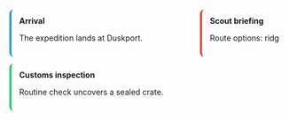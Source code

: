 <div class="tl-root">
  <svg class="tl-wires" xmlns="http://www.w3.org/2000/svg"></svg>
  <div class="tl-scroll">
    <div class="tl-col">
      <div class="tl-event" id="ev-a1" data-color="blue">
        <h4>Arrival</h4>
        <p>The expedition lands at Duskport.</p>
      </div>
      <div class="tl-event" id="ev-a2" data-color="green">
        <h4>Customs inspection</h4>
        <p>Routine check uncovers a sealed crate.</p>
      </div>
    </div>
    <div class="tl-col">
      <div class="tl-event" id="ev-b1" data-color="red">
        <h4>Scout briefing</h4>
        <p>Route options: ridge path vs. marsh road.</p>
      </div>
    </div>
  </div>
</div>

<script type="application/json" id="tl-links">
[
  { "from": "#ev-a1", "to": "#ev-b1", "color": "#7f8c8d" },
  { "from": "#ev-a2", "to": "#ev-b1", "color": "#c0392b" }
]
</script>

<style>
:root {
  --tl-col-width: 320px;
  --tl-col-gap: 24px;
  --tl-padding: 16px;
  --tl-wire-width: 2.5px;
  --tl-wire-alpha: 0.85;
  --tl-wire-curvature: 0.18;
}
.tl-root {
  position: relative;
  width: 100%;
}
.tl-scroll {
  display: grid;
  grid-auto-flow: column;
  grid-auto-columns: var(--tl-col-width);
  gap: var(--tl-col-gap);
  padding: var(--tl-padding);
  overflow-x: auto;
}
.tl-event {
  border-radius: 8px;
  border: 1px solid var(--background-modifier-border);
  background: var(--background-primary);
  color: var(--text-normal);
  padding: 12px 14px;
  margin-block: 12px;
  box-shadow: 0 1px 2px var(--background-modifier-box-shadow);
}
.tl-event h4 { margin: 0 0 8px 0; }
.tl-event[data-color="blue"]   { border-left: 4px solid #3498db; }
.tl-event[data-color="green"]  { border-left: 4px solid #2ecc71; }
.tl-event[data-color="red"]    { border-left: 4px solid #e74c3c; }
.tl-wires {
  position: absolute;
  top: 0; left: 0;
  width: 100%; height: 100%;
  pointer-events: none;
}
.tl-wire-path {
  fill: none;
  stroke: var(--text-muted);
  stroke-width: var(--tl-wire-width);
  opacity: var(--tl-wire-alpha);
}
</style>

<script>
function rect(el, root) {
  const r = el.getBoundingClientRect();
  const rr = root.getBoundingClientRect();
  return { x: r.left - rr.left, y: r.top - rr.top, w: r.width, h: r.height };
}
function drawWires(root) {
  const svg = root.querySelector('.tl-wires');
  const scroll = root.querySelector('.tl-scroll');
  svg.innerHTML = '';
  const links = JSON.parse(document.getElementById('tl-links').textContent);
  for (const link of links) {
    const fromEl = document.querySelector(link.from);
    const toEl = document.querySelector(link.to);
    if (!fromEl || !toEl) continue;
    const rf = rect(fromEl, scroll);
    const rt = rect(toEl, scroll);
    const x1 = rf.x + rf.w/2, y1 = rf.y + rf.h;
    const x2 = rt.x + rt.w/2, y2 = rt.y;
    const dx = Math.abs(x2 - x1);
    const dy = Math.abs(y2 - y1);
    const cx = dx * 0.3;
    const d = `M ${x1},${y1} C ${x1+cx},${y1+dy/2} ${x2-cx},${y2-dy/2} ${x2},${y2}`;
    const path = document.createElementNS('http://www.w3.org/2000/svg','path');
    path.setAttribute('d', d);
    path.setAttribute('class','tl-wire-path');
    if (link.color) path.style.stroke = link.color;
    svg.appendChild(path);
  }
  // Resize SVG to cover scroll area
  const sr = scroll.getBoundingClientRect();
  svg.setAttribute('viewBox', `0 0 ${sr.width} ${sr.height}`);
  svg.setAttribute('width', sr.width);
  svg.setAttribute('height', sr.height);
}
function render() {
  const root = document.querySelector('.tl-root');
  if (!root) return;
  drawWires(root);
}
document.addEventListener('DOMContentLoaded', () => {
  render();
  window.addEventListener('resize', render);
  document.querySelector('.tl-scroll').addEventListener('scroll', render);
});
</script>

